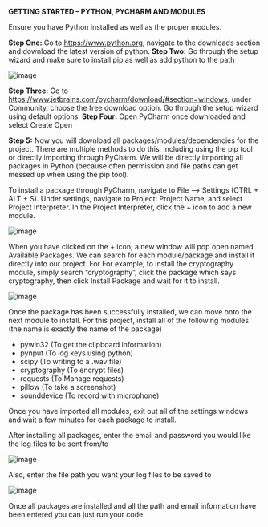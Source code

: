 
**GETTING STARTED – PYTHON, PYCHARM AND MODULES**

Ensure you have Python installed as well as the proper modules.

**Step One:** Go to https://www.python.org, navigate to the downloads section and download the latest version of python.
**Step Two:** Go through the setup wizard and make sure to install pip as well as add python to the path 

![image](https://user-images.githubusercontent.com/37224519/145714855-d524af9f-0454-4cc1-9c0e-1077e603e7ab.png)

**Step Three:** Go to https://www.jetbrains.com/pycharm/download/#section=windows, under Community, choose the free download option. Go through the setup wizard using default options.
**Step Four:** Open PyCharm once downloaded and select Create Open  

**Step 5:** Now you will download all packages/modules/dependencies for the project. There are multiple methods to do this, including using the pip tool or directly importing through PyCharm. We will be directly importing all packages in Python (because often permission and file paths can get messed up when using the pip tool).

To install a package through PyCharm, navigate to File --> Settings (CTRL + ALT + S).
Under settings, navigate to Project: Project Name, and select Project Interpreter.
In the Project Interpreter, click the + icon to add a new module.

![image](https://user-images.githubusercontent.com/37224519/145714956-da19592d-4d06-4aec-a073-5073705ae780.png)

When you have clicked on the + icon, a new window will pop open named Available Packages. We can search for each module/package and install it directly into our project. For
For example, to install the cryptography module, simply search “cryptography”, click the package which says cryptography, then click Install Package and wait for it to install.

![image](https://user-images.githubusercontent.com/37224519/145714987-82184fde-f998-4c7f-a874-e6ab44e4f6c5.png)

Once the package has been successfully installed, we can move onto the next module to install.
For this project, install all of the following modules (the name is exactly the name of the package)
- pywin32 (To get the clipboard information)
- pynput (To log keys using python)
- scipy (To writing to a .wav file) 
- cryptography (To encrypt files)
- requests (To Manage requests)
- pillow (To take a screenshot)
- sounddevice (To record with microphone)

Once you have imported all modules, exit out all of the settings windows and wait a few minutes for each package to install.

After installing all packages, enter the email and password you would like the log files to be sent from/to

![image](https://user-images.githubusercontent.com/37224519/145716512-89b037f8-8eeb-49cb-be1f-6e4b203d2862.png)

Also, enter the file path you want your log files to be saved to

![image](https://user-images.githubusercontent.com/37224519/145716563-f1113def-d31d-43b6-a6e7-bc3564dfe899.png)

Once all packages are installed and all the path and email information have been entered you can just run your code.


